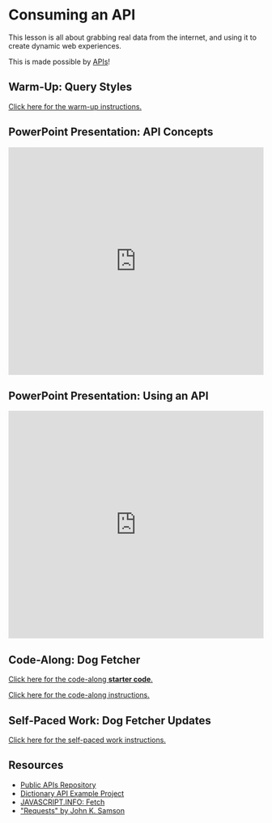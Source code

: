 # Consuming an API
This lesson is all about grabbing real data from the internet, and using it to create dynamic web experiences.

This is made possible by [APIs](https://en.wikipedia.org/wiki/API)!

## Warm-Up: Query Styles
[Click here for the warm-up instructions.](QueryStylesWarmUp.md)

## PowerPoint Presentation: API Concepts
<iframe src='https://view.officeapps.live.com/op/embed.aspx?src=https://github.com/hytechclub/web-103/raw/main/ApiConsumption/ApiConcepts.pptx' width='100%' height='450px' frameborder='0'></iframe>

## PowerPoint Presentation: Using an API
<iframe src='https://view.officeapps.live.com/op/embed.aspx?src=https://github.com/hytechclub/web-103/raw/main/ApiConsumption/UsingApis.pptx' width='100%' height='450px' frameborder='0'></iframe>

## Code-Along: Dog Fetcher
[Click here for the code-along **starter code**.](https://hytop.onrender.com/e/dog-fetcher-start)

[Click here for the code-along instructions.](DogFetcherCodeAlong.md)

## Self-Paced Work: Dog Fetcher Updates
[Click here for the self-paced work instructions.](DogFetcherSelfPacedWork.md)

## Resources
- [Public APIs Repository](https://github.com/public-apis/public-apis)
- [Dictionary API Example Project](https://hytop.onrender.com/e/dictionary-api-example)
- [JAVASCRIPT.INFO: Fetch](https://javascript.info/fetch)
- ["Requests" by John K. Samson](https://www.youtube.com/watch?v=xIVG2rwrEqE)
